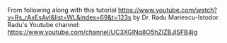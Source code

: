 From following along with this tutorial https://www.youtube.com/watch?v=Rs_rAxEsAvI&list=WL&index=69&t=123s by Dr. Radu Mariescu-Istodor. Radu's Youtube channel: https://www.youtube.com/channel/UC3XGlNq8O5hZlZBJlSFB4jg